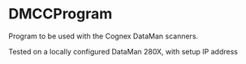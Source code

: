 # DMCCProgram

Program to be used with the Cognex DataMan scanners.

Tested on a locally configured DataMan 280X, with setup IP address
